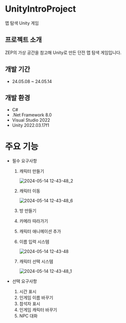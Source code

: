 # UnityIntroProject
 맵 탐색 Unity 게임
## 프로젝트 소개
 ZEP의 가상 공간을 참고해 Unity로 만든 던전 맵 탐색 게임입니다.
## 개발 기간
 * 24.05.08 ~ 24.05.14
## 개발 환경
 * C#
 * .Net Framework 8.0
 * Visual Studio 2022
 * Unity 2022.03.17f1
# 주요 기능
 * 필수 요구사항
   1. 캐릭터 만들기

       ![2024-05-14 12-43-48_2](https://github.com/jhj603/UnityIntroProject/assets/82034869/b7f2f1a7-a62f-4ff5-bcde-f8ada04fc6f3)

   2. 캐릭터 이동
  
      ![2024-05-14 12-43-48_6](https://github.com/jhj603/UnityIntroProject/assets/82034869/eac33d6a-8c4f-49b4-919e-f75067cc6f4b)

    3. 방 만들기
    4. 카메라 따라가기
    5. 캐릭터 애니메이션 추가
    6. 이름 입력 시스템
       
       ![2024-05-14 12-43-48](https://github.com/jhj603/UnityIntroProject/assets/82034869/f2fbbf03-7c20-4085-bb25-49fa4132f55b)

    7. 캐릭터 선택 시스템
  
       ![2024-05-14 12-43-48_1](https://github.com/jhj603/UnityIntroProject/assets/82034869/7376556d-63cd-43e7-abb2-b8b36879deb3)
       

  * 선택 요구사항
    1. 시간 표시
    2. 인게임 이름 바꾸기
    3. 참석자 표시
    4. 인게임 캐릭터 바꾸기
    5. NPC 대화
